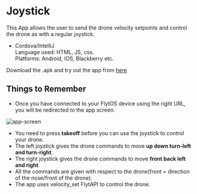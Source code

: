 # Joystick
This App allows the user to send the drone velocity setpoints and control the drone as with a regular joystick.

* Cordova/IntelliJ <br>
	Language used: HTML, JS, css.<br>
	Platforms: Android, IOS, Blackberry etc.


Download the .apk and try out the app from [here](https://flyt.blob.core.windows.net/flytos/downloads/apk/Flyt-Joystick.apk) 

## Things to Remember

* Once you have connected to your FlytOS device using the right URL, you will be redirected to the app screen.

![app-screen](https://cloud.githubusercontent.com/assets/6880872/24093778/92f990da-0d7b-11e7-9f68-e2cd495af14b.png)

* You need to press **takeoff** before you can use the joystick to control your drone.
* The left joystick gives the drone commands to move **up down turn-left and turn-right**.
* The right joystick gives the drone commands to move **front back left and right**.
* All the commands are given with respect to the drone(front = direction of the nose/front of the drone).
* The app uses velocity_set FlytAPI to control the drone.
